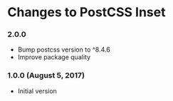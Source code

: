 # Changes to PostCSS Inset

### 2.0.0

- Bump postcss version to ^8.4.6
- Improve package quality

### 1.0.0 (August 5, 2017)

- Initial version
